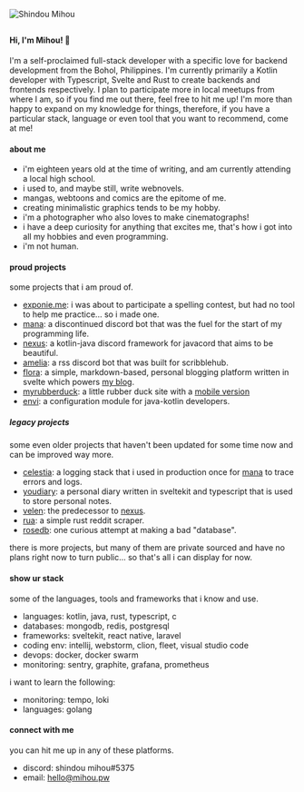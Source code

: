 ![Shindou Mihou](https://user-images.githubusercontent.com/69381903/211315829-e1a8f930-d485-441e-a4ae-2d0805de924b.gif)

##

#### Hi, I'm Mihou! 👋

I'm a self-proclaimed full-stack developer with a specific love for backend development from the Bohol, Philippines. I'm currently primarily a Kotlin developer with Typescript, Svelte and Rust to create backends and frontends respectively. I plan to participate more in local meetups from where I am, so if you find me out there, feel free to hit me up! I'm more than happy to expand on my knowledge for things, therefore, if you have a particular stack, language or even tool that you want to recommend, come at me!

#### about me
- i'm eighteen years old at the time of writing, and am currently attending a local high school.
- i used to, and maybe still, write webnovels.
- mangas, webtoons and comics are the epitome of me.
- creating minimalistic graphics tends to be my hobby.
- i'm a photographer who also loves to make cinematographs!
- i have a deep curiosity for anything that excites me, that's how i got into all my hobbies and even programming.
- i'm not human.

#### proud projects
some projects that i am proud of.
- [exponie.me](https://exponie.me): i was about to participate a spelling contest, but had no tool to help me practice... so i made one.
- [mana](https://github.com/ManaNet/): a discontinued discord bot that was the fuel for the start of my programming life.
- [nexus](https://github.com/ShindouMihou/Nexus): a kotlin-java discord framework for javacord that aims to be beautiful.
- [amelia](https://github.com/Amelia-chan/Amelia): a rss discord bot that was built for scribblehub.
- [flora](https://github.com/ShindouMihou/Flora): a simple, markdown-based, personal blogging platform written in svelte which powers [my blog](https://blog.mihou.pw).
- [myrubberduck](https://rubberduck.mihou.pw): a little rubber duck site with a [mobile version](https://github.com/ShindouMihou/MyRubberDuck-Native)
- [envi](https://github.com/ShindouMihou/envi): a configuration module for java-kotlin developers.

##### legacy projects
some even older projects that haven't been updated for some time now and can be improved way more.
- [celestia](https://github.com/ShindouMihou/celestia): a logging stack that i used in production once for [mana](https://github.com/ManaNet) to trace errors and logs.
- [youdiary](https://github.com/ShindouMihou/youdiary): a personal diary written in sveltekit and typescript that is used to store personal notes.
- [velen](https://github.com/ShindouMihou/velen): the predecessor to [nexus](https://github.com/ShindouMihou/Nexus).
- [rua](https://github.com/ShindouMihou/Rua): a simple rust reddit scraper.
- [rosedb](https://github.com/ShindouMihou/RoseDB): one curious attempt at making a bad "database".

there is more projects, but many of them are private sourced and have no plans right now to turn public... so that's all i can display for now.

#### show ur stack
some of the languages, tools and frameworks that i know and use.
- languages: kotlin, java, rust, typescript, c
- databases: mongodb, redis, postgresql
- frameworks: sveltekit, react native, laravel
- coding env: intellij, webstorm, clion, fleet, visual studio code
- devops: docker, docker swarm
- monitoring: sentry, graphite, grafana, prometheus

i want to learn the following:
- monitoring: tempo, loki
- languages: golang

#### connect with me
you can hit me up in any of these platforms.
- discord: shindou mihou#5375
- email: hello@mihou.pw
